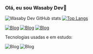 
### Olá, eu sou Wasaby Dev👋


![Wasaby Dev GitHub stats](https://github-readme-stats.vercel.app/api?username=WasabyDev&theme=radical)
[![Top Langs](https://github-readme-stats.vercel.app/api/top-langs/?username=WasabyDev&layout=compact)](https://github.com/WasabyDev)

[![Blog](https://img.shields.io/badge/Instagram-E4405F?style=for-the-badge&logo=instagram&logoColor=white)](https://www.instagram.com/wasabyxb_/)
[![Blog](https://img.shields.io/badge/LinkedIn-0077B5?style=for-the-badge&logo=linkedin&logoColor=white)](https;//linkedin)
[![Blog](https://img.shields.io/badge/Discord-7289DA?style=for-the-badge&logo=discord&logoColor=white)](https://discord.com/channels/@me)

Tecnologias usadas e em estudo:

![Blog](https://img.shields.io/badge/HTML5-E34F26?style=for-the-badge&logo=html5&logoColor=white)
![Blog](https://img.shields.io/badge/CSS3-1572B6?style=for-the-badge&logo=css3&logoColor=white)




